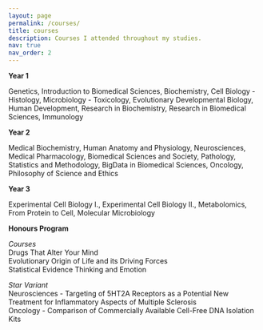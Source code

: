 ```yaml
---
layout: page
permalink: /courses/
title: courses
description: Courses I attended throughout my studies.
nav: true
nav_order: 2
---
```


**Year 1** 

Genetics, Introduction to Biomedical Sciences, Biochemistry, Cell Biology - Histology, Microbiology - Toxicology, Evolutionary Developmental Biology, Human Development, Research in Biochemistry, Research in Biomedical Sciences, Immunology

**Year 2**

Medical Biochemistry, Human Anatomy and Physiology, Neurosciences, Medical Pharmacology, Biomedical Sciences and Society, Pathology, Statistics and Methodology, BigData in Biomedical Sciences, Oncology, Philosophy of Science and Ethics 

**Year 3**

Experimental Cell Biology I., Experimental Cell Biology II., Metabolomics, From Protein to Cell, Molecular Microbiology


**Honours Program**

*Courses*\
Drugs That Alter Your Mind\
Evolutionary Origin of Life and its Driving Forces\
Statistical Evidence
Thinking and Emotion

*Star Variant*\
Neurosciences - Targeting of 5HT2A Receptors as a Potential New Treatment for Inflammatory Aspects of Multiple Sclerosis\
Oncology - Comparison of Commercially Available Cell-Free DNA Isolation Kits


